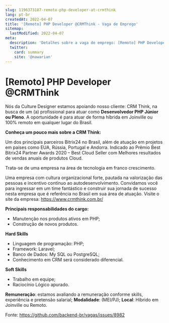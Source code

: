```yaml
---
slug: 1196373187-remoto-php-developer-at-crmthink
lang: pt-br
createdAt: 2022-04-07
title: '[Remoto] PHP Developer @CRMThink - Vaga de Emprego'
sitemap:
  lastModified: 2022-04-07
meta:
  description: 'Detalhes sobre a vaga de emprego: [Remoto] PHP Developer @CRMThink'
  twitter:
    card: summary
    site: '@nawarian'
---
```


# [Remoto] PHP Developer @CRMThink

Nós da Culture Designer estamos apoiando nosso cliente: CRM Think, na busca de um (a) profissional para atuar como  **Desenvolvedor PHP Júnior ou Pleno**. A oportunidade é para atuar de forma híbrida em Joinville ou 100% remoto em qualquer lugar do Brasil.

**Conheça um pouco mais sobre a CRM Think:** 

Um dos principais parceiros Bitrix24 no Brasil, além de atuação em projetos em países como EUA, Rússia, Portugal e Andorra.
Indicado ao Prêmio Best Bitrix24 Partner Awards 2020 – Best Cloud Seller com Melhores resultados de vendas anuais de produtos Cloud.

Trata-se de uma empresa na área de tecnologia em franco crescimento.

Uma empresa com cultura organizacional forte, pautada na valorização das pessoas e incentivo contínuo ao autodesenvolvimento. Convidamos você para ingressar em um time fantástico e construir sua jornada de sucesso nesta empresa que é referência no Brasil em sua área de atuação. 
Visite o site da empresa:  https://www.crmthink.com.br/


**Principais responsabilidades do cargo:**

- Manutenção nos produtos ativos em PHP;
- Construção de novos produtos.


**Hard Skills**

- Linguagem de programação: PHP;
- Framework: Laravel;
- Banco de Dados: My SQL ou PostgreSQL;
- Conhecimento em CRM será considerado diferencial.


**Soft Skills**

- Trabalho em equipe;
- Raciocínio Lógico apurado.

**Remuneração**: estamos avaliando a remuneração conforme skills, experiência e pretensão salarial;
**Modalidade**: (MEI/PJ);
**Local**: Híbrido em Joinville ou Remoto.

Fonte: https://github.com/backend-br/vagas/issues/8982